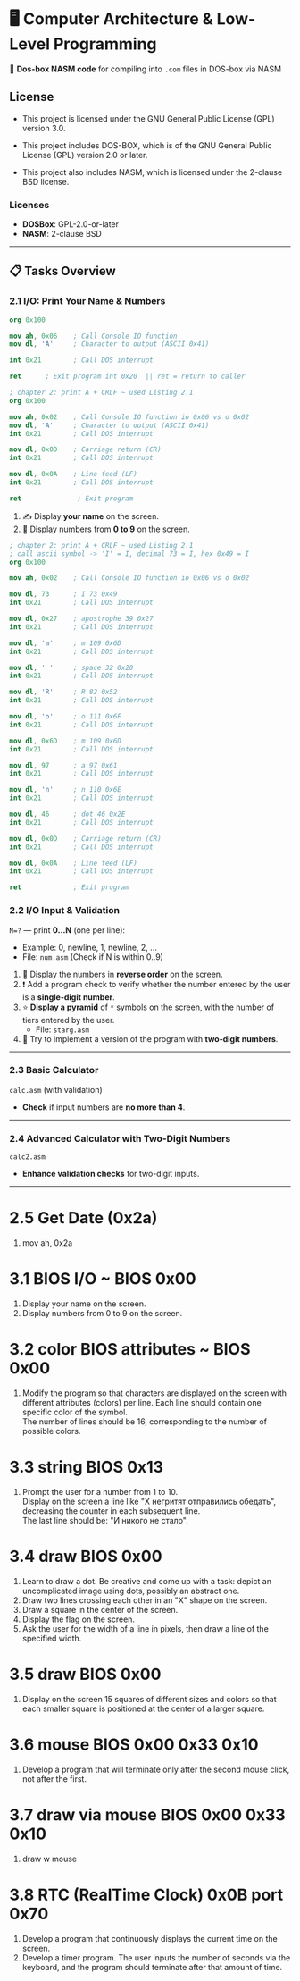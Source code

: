 # 🖥️ Computer Architecture & Low-Level Programming

🔧 **Dos-box NASM code** for compiling into `.com` files in DOS-box via NASM

## License

* This project is licensed under the GNU General Public License (GPL) version 3.0. 

* This project includes DOS-BOX, which is of the GNU General Public License (GPL) version 2.0 or later.

* This project also includes NASM, which is licensed under the 2-clause BSD license. 

### Licenses

- **DOSBox**: GPL-2.0-or-later
- **NASM**: 2-clause BSD
---

## 📋 Tasks Overview

### **2.1 I/O: Print Your Name & Numbers**
```nasm
org 0x100

mov ah, 0x06    ; Call Console IO function
mov dl, 'A'     ; Character to output (ASCII 0x41)

int 0x21        ; Call DOS interrupt

ret      ; Exit program int 0x20  || ret = return to caller
```
```nasm
; chapter 2: print A + CRLF ~ used Listing 2.1
org 0x100

mov ah, 0x02    ; Call Console IO function io 0x06 vs o 0x02
mov dl, 'A'     ; Character to output (ASCII 0x41)
int 0x21        ; Call DOS interrupt

mov dl, 0x0D    ; Carriage return (CR)
int 0x21        ; Call DOS interrupt

mov dl, 0x0A    ; Line feed (LF)
int 0x21        ; Call DOS interrupt

ret              ; Exit program
```

1. ✍️ Display **your name** on the screen.  
2. 🔢 Display numbers from **0 to 9** on the screen.

```nasm
; chapter 2: print A + CRLF ~ used Listing 2.1
; call ascii symbol -> 'I' = I, decimal 73 = I, hex 0x49 = I
org 0x100

mov ah, 0x02    ; Call Console IO function io 0x06 vs o 0x02

mov dl, 73      ; I 73 0x49
int 0x21        ; Call DOS interrupt

mov dl, 0x27    ; apostrophe 39 0x27
int 0x21        ; Call DOS interrupt

mov dl, 'm'     ; m 109 0x6D
int 0x21        ; Call DOS interrupt

mov dl, ' '     ; space 32 0x20
int 0x21        ; Call DOS interrupt

mov dl, 'R'     ; R 82 0x52
int 0x21        ; Call DOS interrupt

mov dl, 'o'     ; o 111 0x6F
int 0x21        ; Call DOS interrupt

mov dl, 0x6D    ; m 109 0x6D
int 0x21        ; Call DOS interrupt

mov dl, 97      ; a 97 0x61
int 0x21        ; Call DOS interrupt

mov dl, 'n'     ; n 110 0x6E
int 0x21        ; Call DOS interrupt

mov dl, 46      ; dot 46 0x2E
int 0x21        ; Call DOS interrupt

mov dl, 0x0D    ; Carriage return (CR)
int 0x21        ; Call DOS interrupt

mov dl, 0x0A    ; Line feed (LF)
int 0x21        ; Call DOS interrupt

ret             ; Exit program
```

### **2.2 I/O Input & Validation**  
`N=?` — print **0...N** (one per line):  
- Example: 0, newline, 1, newline, 2, ...  
- File: `num.asm` (Check if N is within 0..9)  

1. 🔄 Display the numbers in **reverse order** on the screen.  
2. ❗ Add a program check to verify whether the number entered by the user is a **single-digit number**.  
3. ⭐ **Display a pyramid** of `*` symbols on the screen, with the number of tiers entered by the user.  
   - File: `starg.asm`  
4. 🚀 Try to implement a version of the program with **two-digit numbers**.

---

### **2.3 Basic Calculator**  
`calc.asm` (with validation)  
- **Check** if input numbers are **no more than 4**.

---

### **2.4 Advanced Calculator with Two-Digit Numbers**  
`calc2.asm`  
- **Enhance validation checks** for two-digit inputs.

---

# 2.5 Get Date (0x2a)
1. mov ah, 0x2a
# 3.1 BIOS I/O ~ BIOS 0x00
1. Display your name on the screen.  
2. Display numbers from 0 to 9 on the screen.
# 3.2 color BIOS attributes ~ BIOS 0x00
1. Modify the program so that characters are displayed on the screen with different attributes (colors) per line. Each line should contain one specific color of the symbol.  
The number of lines should be 16, corresponding to the number of possible colors.
# 3.3 string BIOS 0x13
1. Prompt the user for a number from 1 to 10.  
Display on the screen a line like "Х негритят отправились обедать", decreasing the counter in each subsequent line.  
The last line should be: "И никого не стало".
# 3.4 draw BIOS 0x00
1. Learn to draw a dot. Be creative and come up with a task: depict an uncomplicated image using dots, possibly an abstract one.
2. Draw two lines crossing each other in an "X" shape on the screen.
3. Draw a square in the center of the screen.
4. Display the flag on the screen.
5. Ask the user for the width of a line in pixels, then draw a line of the specified width.
# 3.5 draw BIOS 0x00
1. Display on the screen 15 squares of different sizes and colors so that each smaller square is positioned at the center of a larger square.
# 3.6 mouse BIOS 0x00 0x33 0x10
1. Develop a program that will terminate only after the second mouse click, not after the first.
# 3.7 draw via mouse BIOS 0x00 0x33 0x10
1. draw w mouse
# 3.8 RTC (RealTime Clock) 0x0B port 0x70
1. Develop a program that continuously displays the current time on the screen.
2. Develop a timer program. The user inputs the number of seconds via the keyboard, and the program should terminate after that amount of time.

